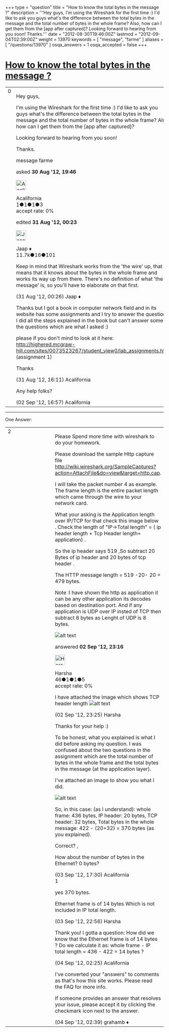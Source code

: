 +++
type = "question"
title = "How to know the total bytes in the message ?"
description = '''Hey guys, I&#x27;m using the Wireshark for the first time :) I&#x27;d like to ask you guys what&#x27;s the difference between the total bytes in the message and the total number of bytes in the whole frame? Also, how can I get them from the [app after captured]? Looking forward to hearing from you soon! Thanks.'''
date = "2012-08-30T19:46:00Z"
lastmod = "2012-09-04T02:39:00Z"
weight = 13970
keywords = [ "message", "farme" ]
aliases = [ "/questions/13970" ]
osqa_answers = 1
osqa_accepted = false
+++

<div class="headNormal">

# [How to know the total bytes in the message ?](/questions/13970/how-to-know-the-total-bytes-in-the-message)

</div>

<div id="main-body">

<div id="askform">

<table id="question-table" style="width:100%;"><colgroup><col style="width: 50%" /><col style="width: 50%" /></colgroup><tbody><tr class="odd"><td style="width: 30px; vertical-align: top"><div class="vote-buttons"><span id="post-13970-upvote" class="ajax-command post-vote up" rel="nofollow" title="I like this post (click again to cancel)"> </span><div id="post-13970-score" class="post-score" title="current number of votes">0</div><span id="post-13970-downvote" class="ajax-command post-vote down" rel="nofollow" title="I dont like this post (click again to cancel)"> </span> <span id="favorite-mark" class="ajax-command favorite-mark" rel="nofollow" title="mark/unmark this question as favorite (click again to cancel)"> </span><div id="favorite-count" class="favorite-count"></div></div></td><td><div id="item-right"><div class="question-body"><p>Hey guys,</p><p>I'm using the Wireshark for the first time :) I'd like to ask you guys what's the difference between the total bytes in the message and the total number of bytes in the whole frame? Also, how can I get them from the [app after captured]?</p><p>Looking forward to hearing from you soon!</p><p>Thanks.</p></div><div id="question-tags" class="tags-container tags"><span class="post-tag tag-link-message" rel="tag" title="see questions tagged &#39;message&#39;">message</span> <span class="post-tag tag-link-farme" rel="tag" title="see questions tagged &#39;farme&#39;">farme</span></div><div id="question-controls" class="post-controls"></div><div class="post-update-info-container"><div class="post-update-info post-update-info-user"><p>asked <strong>30 Aug '12, 19:46</strong></p><img src="https://secure.gravatar.com/avatar/a5e57bc71619dd7f64ba48fa0d6a4a2d?s=32&amp;d=identicon&amp;r=g" class="gravatar" width="32" height="32" alt="Acalifornia&#39;s gravatar image" /><p><span>Acalifornia</span><br />
<span class="score" title="1 reputation points">1</span><span title="1 badges"><span class="badge1">●</span><span class="badgecount">1</span></span><span title="1 badges"><span class="silver">●</span><span class="badgecount">1</span></span><span title="3 badges"><span class="bronze">●</span><span class="badgecount">3</span></span><br />
<span class="accept_rate" title="Rate of the user&#39;s accepted answers">accept rate:</span> <span title="Acalifornia has no accepted answers">0%</span></p></div><div class="post-update-info post-update-info-edited"><p><span> edited <strong>31 Aug '12, 00:23</strong> </span></p><img src="https://secure.gravatar.com/avatar/2337f0406681e5c72ea0e6f1f0d6c0b0?s=32&amp;d=identicon&amp;r=g" class="gravatar" width="32" height="32" alt="Jaap&#39;s gravatar image" /><p><span>Jaap ♦</span><br />
<span class="score" title="11680 reputation points"><span>11.7k</span></span><span title="16 badges"><span class="silver">●</span><span class="badgecount">16</span></span><span title="101 badges"><span class="bronze">●</span><span class="badgecount">101</span></span></p></div></div><div id="comments-container-13970" class="comments-container"><span id="13972"></span><div id="comment-13972" class="comment"><div id="post-13972-score" class="comment-score"></div><div class="comment-text"><p>Keep in mind that Wireshark works from the 'the wire' up, that means that it knows about the bytes in the whole frame and works its way up from there. There's no definition of what 'the message' is, so you'll have to elaborate on that first.</p></div><div id="comment-13972-info" class="comment-info"><span class="comment-age">(31 Aug '12, 00:26)</span> <span class="comment-user userinfo">Jaap ♦</span></div></div><span id="13980"></span><div id="comment-13980" class="comment"><div id="post-13980-score" class="comment-score"></div><div class="comment-text"><p>Thanks but I got a book in computer network field and in its website has some assignments and I try to answer the questions. I did all the steps explained in the book but can't answer some of the questions which are what I asked :)</p><p>please if you don't mind to look at it here: <a href="http://highered.mcgraw-hill.com/sites/0073523267/student_view0/lab_assignments.html">http://highered.mcgraw-hill.com/sites/0073523267/student_view0/lab_assignments.html</a> (assignment 1)</p><p>Thanks</p></div><div id="comment-13980-info" class="comment-info"><span class="comment-age">(31 Aug '12, 16:11)</span> <span class="comment-user userinfo">Acalifornia</span></div></div><span id="13997"></span><div id="comment-13997" class="comment"><div id="post-13997-score" class="comment-score"></div><div class="comment-text"><p>Any help folks?</p></div><div id="comment-13997-info" class="comment-info"><span class="comment-age">(02 Sep '12, 16:57)</span> <span class="comment-user userinfo">Acalifornia</span></div></div></div><div id="comment-tools-13970" class="comment-tools"></div><div class="clear"></div><div id="comment-13970-form-container" class="comment-form-container"></div><div class="clear"></div></div></td></tr></tbody></table>

------------------------------------------------------------------------

<div class="tabBar">

<span id="sort-top"></span>

<div class="headQuestions">

One Answer:

</div>

</div>

<span id="13998"></span>

<div id="answer-container-13998" class="answer">

<table style="width:100%;"><colgroup><col style="width: 50%" /><col style="width: 50%" /></colgroup><tbody><tr class="odd"><td style="width: 30px; vertical-align: top"><div class="vote-buttons"><span id="post-13998-upvote" class="ajax-command post-vote up" rel="nofollow" title="I like this post (click again to cancel)"> </span><div id="post-13998-score" class="post-score" title="current number of votes">2</div><span id="post-13998-downvote" class="ajax-command post-vote down" rel="nofollow" title="I dont like this post (click again to cancel)"> </span></div></td><td><div class="item-right"><div class="answer-body"><p>Please Spend more time with wireshark to do your homework.</p><p>Please download the sample Http capture file <a href="http://wiki.wireshark.org/SampleCaptures?action=AttachFile&amp;do=view&amp;target=http.cap">http://wiki.wireshark.org/SampleCaptures?action=AttachFile&amp;do=view&amp;target=http.cap</a>.</p><p>I will take the packet number 4 as example. The frame length is the entire packet length which came through the wire to your network card.</p><p>What your asking is the Application length over IP/TCP for that check this image below . Check the length of "IP-&gt;Total length" = ( ip header length + Tcp Header length+ application) .</p><p>So the ip header says 519 ,So subtract 20 Bytes of ip header and 20 bytes of tcp header .</p><p>The HTTP message length = 519 -20- 20 = 479 bytes.</p><p>Note :I have shown the http as application it can be any other application its decodes based on destination port. And if any application is UDP over IP insted of TCP then subtract 8 bytes as Lenght of UDP is 8 bytes.</p><p><img src="https://osqa-ask.wireshark.org/upfiles/ip_tcp_http.JPG" alt="alt text" /></p></div><div class="answer-controls post-controls"></div><div class="post-update-info-container"><div class="post-update-info post-update-info-user"><p>answered <strong>02 Sep '12, 23:16</strong></p><img src="https://secure.gravatar.com/avatar/0cf7e05b14ad6662ecde4c327bb2c39f?s=32&amp;d=identicon&amp;r=g" class="gravatar" width="32" height="32" alt="Harsha&#39;s gravatar image" /><p><span>Harsha</span><br />
<span class="score" title="46 reputation points">46</span><span title="1 badges"><span class="badge1">●</span><span class="badgecount">1</span></span><span title="1 badges"><span class="silver">●</span><span class="badgecount">1</span></span><span title="5 badges"><span class="bronze">●</span><span class="badgecount">5</span></span><br />
<span class="accept_rate" title="Rate of the user&#39;s accepted answers">accept rate:</span> <span title="Harsha has no accepted answers">0%</span></p></img></div></div><div id="comments-container-13998" class="comments-container"><span id="13999"></span><div id="comment-13999" class="comment"><div id="post-13999-score" class="comment-score"></div><div class="comment-text"><p>I have attached the image which shows TCP header length <img src="https://osqa-ask.wireshark.org/upfiles/eth_ip_tcp1.JPG" alt="alt text" /></p></div><div id="comment-13999-info" class="comment-info"><span class="comment-age">(02 Sep '12, 23:25)</span> <span class="comment-user userinfo">Harsha</span></div></div><span id="14007"></span><div id="comment-14007" class="comment"><div id="post-14007-score" class="comment-score"></div><div class="comment-text"><p>Thanks for your help :)</p><p>To be honest, what you explained is what I did before asking my question. I was confused about the two questions in the assignment which are the total number of bytes in the whole frame and the total bytes in the message (at the application layer).</p><p>I've attached an image to show you what I did.</p><p><img src="https://osqa-ask.wireshark.org/upfiles/pic_1.png" alt="alt text" /></p><p>So, in this case: (as I understand): whole frame: 436 bytes, IP header: 20 bytes, TCP header: 32 bytes, Total bytes in the whole message: 422 - (20+32) = 370 bytes (as you explained).</p><p>Correct? ,</p><p>How about the number of bytes in the Ethernet? 0 bytes?</p></div><div id="comment-14007-info" class="comment-info"><span class="comment-age">(03 Sep '12, 17:30)</span> <span class="comment-user userinfo">Acalifornia</span></div></div><span id="14010"></span><div id="comment-14010" class="comment"><div id="post-14010-score" class="comment-score">1</div><div class="comment-text"><p>yes 370 bytes.</p><p>Ethernet frame is of 14 bytes Which is not included in IP total length.</p></div><div id="comment-14010-info" class="comment-info"><span class="comment-age">(03 Sep '12, 22:56)</span> <span class="comment-user userinfo">Harsha</span></div></div><span id="14022"></span><div id="comment-14022" class="comment"><div id="post-14022-score" class="comment-score"></div><div class="comment-text"><p>Thank you! I gotta a question: How did we know that the Ethernet frame is of 14 bytes ? Do we calculate it as: whole frame - IP total length = 436 - 422 = 14 bytes ?</p></div><div id="comment-14022-info" class="comment-info"><span class="comment-age">(04 Sep '12, 02:25)</span> <span class="comment-user userinfo">Acalifornia</span></div></div><span id="14025"></span><div id="comment-14025" class="comment"><div id="post-14025-score" class="comment-score"></div><div class="comment-text"><p>I've converted your "answers" to comments as that's how this site works. Please read the FAQ for more info.</p><p>If someone provides an answer that resolves your issue, please accept it by clicking the checkmark icon next to the answer.</p></div><div id="comment-14025-info" class="comment-info"><span class="comment-age">(04 Sep '12, 02:39)</span> <span class="comment-user userinfo">grahamb ♦</span></div></div></div><div id="comment-tools-13998" class="comment-tools"></div><div class="clear"></div><div id="comment-13998-form-container" class="comment-form-container"></div><div class="clear"></div></div></td></tr></tbody></table>

</div>

<div class="paginator-container-left">

</div>

</div>

</div>

